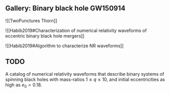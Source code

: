 

## Gallery: Binary black hole GW150914

![[TwoPunctures Thorn]]

![[Habib2019#Characterization of numerical relativity waveforms of eccentric binary black hole mergers]]

![[Habib2019#Algorithm to characterize NR waveforms]]

## TODO

A catalog of numerical relativity waveforms that describe binary systems of spinning black holes with mass-ratios $1 \leq q \leq 10,$ and initial eccentricities as high as $e_{0}=0.18$.


